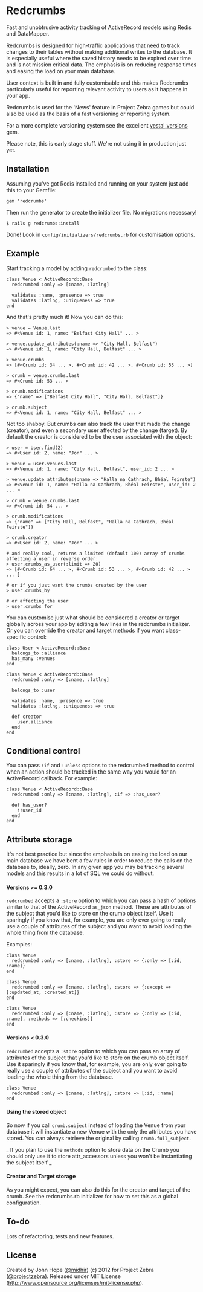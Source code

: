# Redcrumbs

Fast and unobtrusive activity tracking of ActiveRecord models using Redis and DataMapper.

Redcrumbs is designed for high-traffic applications that need to track changes to their tables without making additional writes to the database. It is especially useful where the saved history needs to be expired over time and is not mission critical data. The emphasis is on reducing response times and easing the load on your main database.

User context is built in and fully customisable and this makes Redcrumbs particularly useful for reporting relevant activity to users as it happens in your app.

Redcrumbs is used for the 'News' feature in Project Zebra games but could also be used as the basis of a fast versioning or reporting system.

For a more complete versioning system see the excellent [vestal_versions](https://github.com/laserlemon/vestal_versions) gem.

Please note, this is early stage stuff. We're not using it in production just yet.

## Installation

Assuming you've got Redis installed and running on your system just add this to your Gemfile:

```
gem 'redcrumbs'
```

Then run the generator to create the initializer file. No migrations necessary!

```
$ rails g redcrumbs:install
```

Done! Look in `config/initializers/redcrumbs.rb` for customisation options.

## Example

Start tracking a model by adding `redcrumbed` to the class:

```
class Venue < ActiveRecord::Base
  redcrumbed :only => [:name, :latlng]
  
  validates :name, :presence => true
  validates :latlng, :uniqueness => true
end
```

And that's pretty much it! Now you can do this:

```
> venue = Venue.last
=> #<Venue id: 1, name: "Belfast City Hall" ... >

> venue.update_attributes(:name => "City Hall, Belfast")
=> #<Venue id: 1, name: "City Hall, Belfast" ... >

> venue.crumbs
=> [#<Crumb id: 34 ... >, #<Crumb id: 42 ... >, #<Crumb id: 53 ... >]

> crumb = venue.crumbs.last
=> #<Crumb id: 53 ... >

> crumb.modifications
=> {"name" => ["Belfast City Hall", "City Hall, Belfast"]}

> crumb.subject
=> #<Venue id: 1, name: "City Hall, Belfast" ... >

```

Not too shabby. But crumbs can also track the user that made the change (creator), and even a secondary user affected by the change (target). By default the creator is considered to be the user associated with the object:

```
> user = User.find(2)
=> #<User id: 2, name: "Jon" ... >

> venue = user.venues.last
=> #<Venue id: 1, name: "City Hall, Belfast", user_id: 2 ... >

> venue.update_attributes(:name => "Halla na Cathrach, Bhéal Feirste")
=> #<Venue id: 1, name: "Halla na Cathrach, Bhéal Feirste", user_id: 2 ... >

> crumb = venue.crumbs.last
=> #<Crumb id: 54 ... >

> crumb.modifications
=> {"name" => ["City Hall, Belfast", "Halla na Cathrach, Bhéal Feirste"]}

> crumb.creator
=> #<User id: 2, name: "Jon" ... >

# and really cool, returns a limited (default 100) array of crumbs affecting a user in reverse order:
> user.crumbs_as_user(:limit => 20)
=> [#<Crumb id: 64 ... >, #<Crumb id: 53 ... >, #<Crumb id: 42 ... > ... ]

# or if you just want the crumbs created by the user
> user.crumbs_by

# or affecting the user
> user.crumbs_for

```

You can customise just what should be considered a creator or target globally across your app by editing a few lines in the redcrumbs initializer. Or you can override the creator and target methods if you want class-specific control:

```
class User < ActiveRecord::Base
  belongs_to :alliance
  has_many :venues
end

class Venue < ActiveRecord::Base
  redcrumbed :only => [:name, :latlng]
  
  belongs_to :user
  
  validates :name, :presence => true
  validates :latlng, :uniqueness => true
  
  def creator
    user.alliance
  end
end
```

## Conditional control

You can pass `:if` and `:unless` options to the redcrumbed method to control when an action should be tracked in the same way you would for an ActiveRecord callback. For example:

```
class Venue < ActiveRecord::Base
  redcrumbed :only => [:name, :latlng], :if => :has_user?
  
  def has_user?
    !!user_id
  end
end
```

## Attribute storage

It's not best practice but since the emphasis is on easing the load on our main database we have bent a few rules in order to reduce the calls on the database to, ideally, zero. In any given app you may be tracking several models and this results in a lot of SQL we could do without.

#### Versions >= 0.3.0

`redcrumbed` accepts a `:store` option to which you can pass a hash of options similar to that of the ActiveRecord `as_json` method. These are attributes of the subject that you'd like to store on the crumb object itself. Use it sparingly if you know that, for example, you are only ever going to really use a couple of attributes of the subject and you want to avoid loading the whole thing from the database.

Examples:

```
class Venue
  redcrumbed :only => [:name, :latlng], :store => {:only => [:id, :name]}
end
```

```
class Venue
  redcrumbed :only => [:name, :latlng], :store => {:except => [:updated_at, :created_at]}
end
```

```
class Venue
  redcrumbed :only => [:name, :latlng], :store => {:only => [:id, :name], :methods => [:checkins]}
end
```

#### Versions  < 0.3.0

`redcrumbed` accepts a `:store` option to which you can pass an array of attributes of the subject that you'd like to store on the crumb object itself. Use it sparingly if you know that, for example, you are only ever going to really use a couple of attributes of the subject and you want to avoid loading the whole thing from the database.

```
class Venue
  redcrumbed :only => [:name, :latlng], :store => [:id, :name]
end
```

#### Using the stored object

So now if you call `crumb.subject` instead of loading the Venue from your database it will instantiate a new Venue with the only the attributes you have stored. You can always retrieve the original by calling `crumb.full_subject`.

_ If you plan to use the `methods` option to store data on the Crumb you should only use it to store attr_accessors unless you won't be instantiating the subject itself _

#### Creator and Target storage

As you might expect, you can also do this for the creator and target of the crumb. See the redcrumbs.rb initializer for how to set this as a global configuration.


## To-do

Lots of refactoring, tests and new features.

## License

Created by John Hope ([@midhir](http://www.twitter.com/midhir)) (c) 2012 for Project Zebra ([@projectzebra](http://www.twitter.com/projectzebra)). Released under MIT License (http://www.opensource.org/licenses/mit-license.php).

